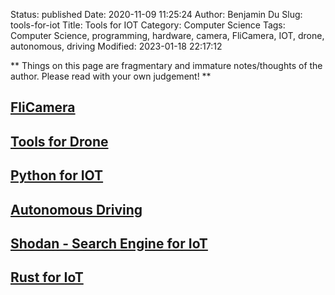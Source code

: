 Status: published
Date: 2020-11-09 11:25:24
Author: Benjamin Du
Slug: tools-for-iot
Title: Tools for IOT
Category: Computer Science
Tags: Computer Science, programming, hardware, camera, FliCamera, IOT, drone, autonomous, driving
Modified: 2023-01-18 22:17:12

**
Things on this page are fragmentary and immature notes/thoughts of the author.
Please read with your own judgement!
**


## [FliCamera](https://github.com/sdss/flicamera)

## [Tools for Drone](https://www.legendu.net/misc/blog/tools-for-drone)

## [Python for IOT](https://www.legendu.net/misc/blog/python-for-iot) 

## [Autonomous Driving](https://www.legendu.net/misc/blog/autonomous-driving)

## [Shodan - Search Engine for IoT](https://www.legendu.net/misc/blog/shodan-search-engine-for-iot)

## [Rust for IoT](https://www.legendu.net/misc/blog/rust-for-iot)
